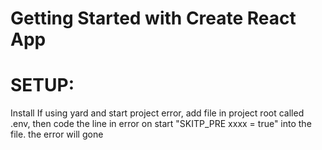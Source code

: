 # Getting Started with Create React App
# SETUP:
Install
If using yard and start project error, add file in project root called .env, then code the line in error on start "SKITP_PRE xxxx = true" into the file. the error will gone


<link href="https://fonts.googleapis.com/css2?family=PT+Sans:wght@700&display=swap" rel="stylesheet">

 